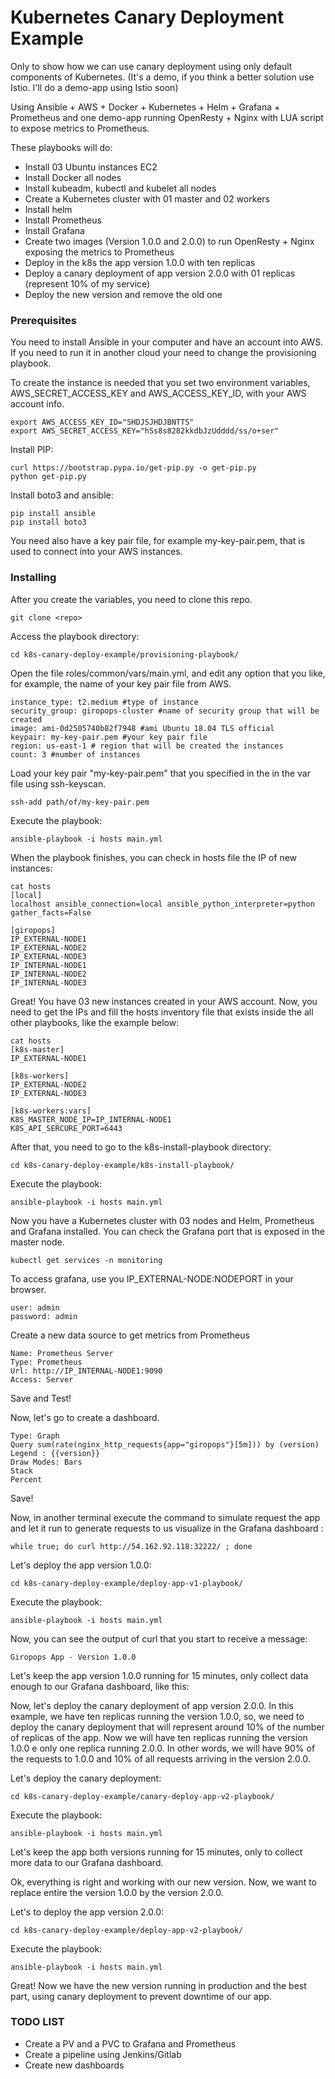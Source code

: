 # Kubernetes Canary Deployment Example

Only to show how we can use canary deployment using only default components of Kubernetes. (It's a demo, if you think a better solution use Istio. I'll do a demo-app using Istio soon)

Using Ansible + AWS + Docker + Kubernetes + Helm + Grafana + Prometheus and one demo-app running OpenResty + Nginx with LUA script to expose metrics to Prometheus.

These playbooks will do:
- Install 03 Ubuntu instances EC2
- Install Docker all nodes
- Install kubeadm, kubectl and kubelet all nodes
- Create a Kubernetes cluster with 01 master and 02 workers
- Install helm
- Install Prometheus
- Install Grafana
- Create two images (Version 1.0.0 and 2.0.0) to run OpenResty + Nginx exposing the metrics to Prometheus
- Deploy in the k8s the app version 1.0.0 with ten replicas
- Deploy a canary deployment of app version 2.0.0 with 01 replicas (represent 10% of my service)
- Deploy the new version and remove the old one

### Prerequisites

You need to install Ansible in your computer and have an account into AWS. If you need to run it in another cloud your need to change the provisioning playbook.

To create the instance is needed that you set two environment variables, AWS_SECRET_ACCESS_KEY and AWS_ACCESS_KEY_ID, with your AWS account info.

```
export AWS_ACCESS_KEY_ID="SHDJSJHDJBNTTS"
export AWS_SECRET_ACCESS_KEY="hSs8s8282kkdbJzUdddd/ss/o+ser"
```

Install PIP:

```
curl https://bootstrap.pypa.io/get-pip.py -o get-pip.py
python get-pip.py
```

Install boto3 and ansible:

```
pip install ansible
pip install boto3
```

You need also have a key pair file, for example my-key-pair.pem, that is used to connect into your AWS instances.

### Installing

After you create the variables, you need to clone this repo.

```
git clone <repo>
```

Access the playbook directory:

```
cd k8s-canary-deploy-example/provisioning-playbook/
```

Open the file roles/common/vars/main.yml, and edit any option that you like, for example, the name of your key pair file from AWS.

```
instance_type: t2.medium #type of instance
security_group: giropops-cluster #name of security group that will be created
image: ami-0d2505740b82f7948 #ami Ubuntu 18.04 TLS official
keypair: my-key-pair.pem #your key pair file
region: us-east-1 # region that will be created the instances
count: 3 #number of instances
```

Load your key pair "my-key-pair.pem" that you specified in the in the var file using ssh-keyscan.

```
ssh-add path/of/my-key-pair.pem
```

Execute the playbook:

```
ansible-playbook -i hosts main.yml
```

When the playbook finishes, you can check in hosts file the IP of new instances:

```
cat hosts
[local]
localhost ansible_connection=local ansible_python_interpreter=python gather_facts=False

[giropops]
IP_EXTERNAL-NODE1
IP_EXTERNAL-NODE2
IP_EXTERNAL-NODE3
IP_INTERNAL-NODE1
IP_INTERNAL-NODE2
IP_INTERNAL-NODE3

```
Great! You have 03 new instances created in your AWS account. 
Now, you need to get the IPs and fill the hosts inventory file that exists inside the all other playbooks, like the example below:

```
cat hosts
[k8s-master]
IP_EXTERNAL-NODE1

[k8s-workers]
IP_EXTERNAL-NODE2
IP_EXTERNAL-NODE3

[k8s-workers:vars]
K8S_MASTER_NODE_IP=IP_INTERNAL-NODE1
K8S_API_SERCURE_PORT=6443
```

After that, you need to go to the k8s-install-playbook directory:

```
cd k8s-canary-deploy-example/k8s-install-playbook/
```

Execute the playbook:

```
ansible-playbook -i hosts main.yml
```

Now you have a Kubernetes cluster with 03 nodes and Helm, Prometheus and Grafana installed.
You can check the Grafana port that is exposed in the master node.

```
kubectl get services -n monitoring
```

To access grafana, use you IP_EXTERNAL-NODE:NODEPORT in your browser.

```
user: admin
password: admin
```

Create a new data source to get metrics from Prometheus

```
Name: Prometheus Server
Type: Prometheus
Url: http://IP_INTERNAL-NODE1:9090
Access: Server
```

Save and Test!

Now, let's go to create a dashboard.

```
Type: Graph
Query sum(rate(nginx_http_requests{app="giropops"}[5m])) by (version)
Legend : {{version}}
Draw Modes: Bars
Stack
Percent
```
Save!

Now, in another terminal execute the command to simulate request the app and let it run to generate requests to us visualize in the Grafana dashboard :

```
while true; do curl http://54.162.92.118:32222/ ; done
```


Let's deploy the app version 1.0.0:

```
cd k8s-canary-deploy-example/deploy-app-v1-playbook/
```

Execute the playbook:

```
ansible-playbook -i hosts main.yml
```

Now, you can see the output of curl that you start to receive a message:

```
Giropops App - Version 1.0.0
```

Let's keep the app version 1.0.0 running for 15 minutes, only collect data enough to our Grafana dashboard, like this:


Now, let's deploy the canary deployment of app version 2.0.0. In this example, we have ten replicas running the version 1.0.0, so, we need to deploy the canary deployment that will represent around 10% of the number of replicas of the app. Now we will have ten replicas running the version 1.0.0 e only one replica running 2.0.0.
In other words, we will have 90% of the requests to 1.0.0 and 10% of all requests arriving in the version 2.0.0.

Let's deploy the canary deployment:

```
cd k8s-canary-deploy-example/canary-deploy-app-v2-playbook/
```

Execute the playbook:

```
ansible-playbook -i hosts main.yml
```

Let's keep the app both versions running for 15 minutes, only to collect more data to our Grafana dashboard.


Ok, everything is right and working with our new version. Now, we want to replace entire the version 1.0.0 by the version 2.0.0.


Let's to deploy the app version 2.0.0:

```
cd k8s-canary-deploy-example/deploy-app-v2-playbook/
```

Execute the playbook:

```
ansible-playbook -i hosts main.yml
```

Great! Now we have the new version running in production and the best part, using canary deployment to prevent downtime of our app.


### TODO LIST
- Create a PV and a PVC to Grafana and Prometheus
- Create a pipeline using Jenkins/Gitlab
- Create new dashboards

